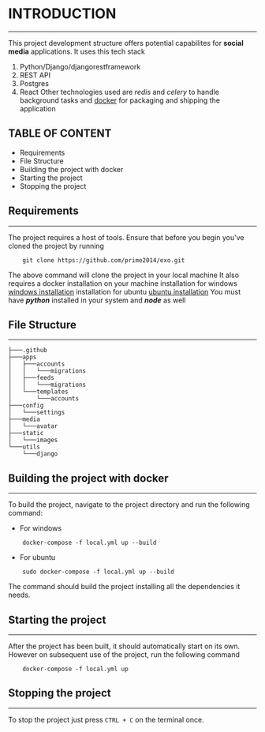 
# INTRODUCTION
---

This project development structure offers potential capabilites for **social media** applications.
It uses this tech stack
1. Python/Django/djangorestframework
2. REST API
3. Postgres
4. React
Other technologies used are *redis* and *celery* to handle background tasks
and [docker](https://docker.com) for packaging and shipping the application

## TABLE OF CONTENT
- Requirements
- File Structure
- Building the project with docker
- Starting the project
- Stopping the project



## Requirements
---
The project requires a host of tools.
Ensure that before you begin you've cloned the project by running
```
    git clone https://github.com/prime2014/exo.git
```
The above command will clone the project in your local machine
It also requires a docker installation on your machine
installation for windows [windows installation](https://docs.docker.com/desktop/windows/install/)
installation for ubuntu [ubuntu installation](https://docs.docker.com/desktop/ubuntu/install/)
You must have ***python*** installed in your system and ***node*** as well

## File Structure
---
```
├───.github
├───apps
│   ├───accounts
│   │   └───migrations
│   ├───feeds
│   │   └───migrations
│   └───templates
│       └───accounts
├───config
│   └───settings
├───media
│   └───avatar
├───static
│   └───images
└───utils
    └───django
```

## Building the project with docker
---
To build the project, navigate to the project directory and run the following command:
- For windows
```
    docker-compose -f local.yml up --build
```
- For ubuntu
```
    sudo docker-compose -f local.yml up --build
```
The command should build the project installing all the dependencies it needs.

## Starting the project
---
After the project has been built, it should automatically start on its own.
However on subsequent use of the project, run the following command
```
    docker-compose -f local.yml up
```

## Stopping the project
---
To stop the project just press `CTRL + C` on the terminal once.

